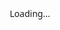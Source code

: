 <!DOCTYPE html>
<html lang="en">
<head>
  <meta charset="UTF-8">
  <meta name="viewport" content="width=device-width, initial-scale=1.0">
  <title>Awesome GPU Engineering</title>
  <link rel="icon" href="https://awesome.re/badge.svg">
  <style>
    body {
      font-family: system-ui, -apple-system, "Segoe UI", Roboto, sans-serif;
      max-width: 900px;
      margin: 2rem auto;
      padding: 1rem;
      line-height: 1.6;
    }
    code, pre { background: #f6f8fa; padding: 2px 4px; border-radius: 4px; }
    a { color: #0366d6; text-decoration: none; }
    a:hover { text-decoration: underline; }
    h1, h2, h3 { border-bottom: 1px solid #eee; padding-bottom: 0.3rem; }
    img { vertical-align: middle; }
  </style>
</head>
<body>
  <div id="content">Loading...</div>

  <script src="https://cdn.jsdelivr.net/npm/showdown@2.1.0/dist/showdown.min.js"></script>
  <script>
    // Fetch and render the README.md
    fetch('README.md')
      .then(response => response.text())
      .then(markdown => {
        const converter = new showdown.Converter({ tables: true });
        document.getElementById('content').innerHTML = converter.makeHtml(markdown);
      });
  </script>
</body>
</html>
